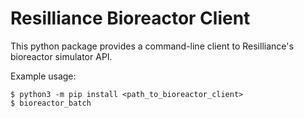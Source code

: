 # Resilliance Bioreactor Client

This python package provides a command-line client to Resilliance's bioreactor simulator API.

Example usage:

```
$ python3 -m pip install <path_to_bioreactor_client>
$ bioreactor_batch
```
